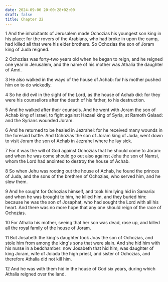 ```yaml
---
date: 2024-09-06 20:00:28+02:00
draft: false
title: Chapter 22
---
```




1 And the inhabitants of Jerusalem made Ochozias his youngest son king in his place: for the rovers of the Arabians, who had broke in upon the camp, had killed all that were his elder brothers. So Ochozias the son of Joram king of Juda reigned.

2 Ochozias was forty-two years old when he began to reign, and he reigned one year in Jerusalem, and the name of his mother was Athalia the daughter of Amri.

3 He also walked in the ways of the house of Achab: for his mother pushed him on to do wickedly.

4 So he did evil in the sight of the Lord, as the house of Achab did: for they were his counsellors after the death of his father, to his destruction.

5 And he walked after their counsels. And he went with Joram the son of Achab king of Israel, to fight against Hazael king of Syria, at Ramoth Galaad: and the Syrians wounded Joram.

6 And he returned to be healed in Jezrahel: for he received many wounds in the foresaid battle. And Ochozias the son of Joram king of Juda, went down to visit Joram the son of Achab in Jezrahel where he lay sick.

7 For it was the will of God against Ochozias that he should come to Joram: and when he was come should go out also against Jehu the son of Namsi, whom the Lord had anointed to destroy the house of Achab.

8 So when Jehu was rooting out the house of Achab, he found the princes of Juda, and the sons of the brethren of Ochozias, who served him, and he slew them.

9 And he sought for Ochozias himself, and took him lying hid in Samaria: and when he was brought to him, he killed him, and they buried him: because he was the son of Josaphat, who had sought the Lord with all his heart. And there was no more hope that any one should reign of the race of Ochozias.

10 For Athalia his mother, seeing that her son was dead, rose up, and killed all the royal family of the house of Joram.

11 But Josabeth the king's daughter took Joas the son of Ochozias, and stole him from among the king's sons that were slain. And she hid him with his nurse in a bedchamber: now Josabeth that hid him, was daughter of king Joram, wife of Joiada the high priest, and sister of Ochozias, and therefore Athalia did not kill him.

12 And he was with them hid in the house of God six years, during which Athalia reigned over the land.

